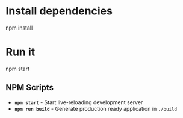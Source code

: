 # Install dependencies
npm install

# Run it
npm start


## NPM Scripts

- **`npm start`** - Start live-reloading development server
- **`npm run build`** - Generate production ready application in `./build`